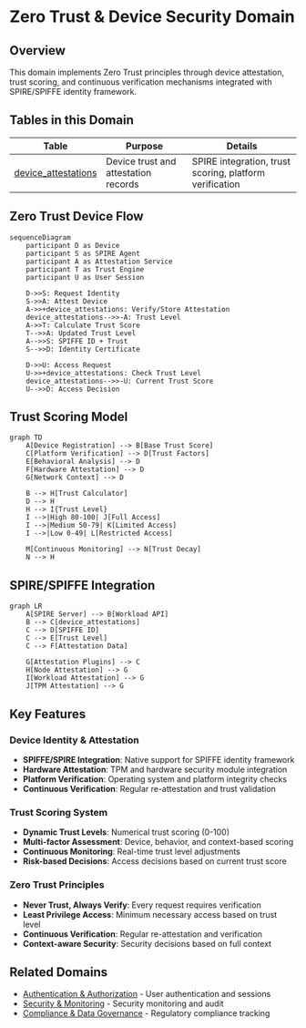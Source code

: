 # Zero Trust & Device Security Domain

## Overview
This domain implements Zero Trust principles through device attestation, trust scoring, and continuous verification mechanisms integrated with SPIRE/SPIFFE identity framework.

## Tables in this Domain

| Table | Purpose | Details |
|-------|---------|---------|
| [device_attestations](public.device_attestations.md) | Device trust and attestation records | SPIRE integration, trust scoring, platform verification |

## Zero Trust Device Flow

```mermaid
sequenceDiagram
    participant D as Device
    participant S as SPIRE Agent
    participant A as Attestation Service
    participant T as Trust Engine
    participant U as User Session
    
    D->>S: Request Identity
    S->>A: Attest Device
    A->>+device_attestations: Verify/Store Attestation
    device_attestations-->>-A: Trust Level
    A->>T: Calculate Trust Score
    T-->>A: Updated Trust Level
    A-->>S: SPIFFE ID + Trust
    S-->>D: Identity Certificate
    
    D->>U: Access Request
    U->>+device_attestations: Check Trust Level
    device_attestations-->>-U: Current Trust Score
    U-->>D: Access Decision
```

## Trust Scoring Model

```mermaid
graph TD
    A[Device Registration] --> B[Base Trust Score]
    C[Platform Verification] --> D[Trust Factors]
    E[Behavioral Analysis] --> D
    F[Hardware Attestation] --> D
    G[Network Context] --> D
    
    B --> H[Trust Calculator]
    D --> H
    H --> I{Trust Level}
    I -->|High 80-100| J[Full Access]
    I -->|Medium 50-79| K[Limited Access]
    I -->|Low 0-49| L[Restricted Access]
    
    M[Continuous Monitoring] --> N[Trust Decay]
    N --> H
```

## SPIRE/SPIFFE Integration

```mermaid
graph LR
    A[SPIRE Server] --> B[Workload API]
    B --> C[device_attestations]
    C --> D[SPIFFE ID]
    C --> E[Trust Level]
    C --> F[Attestation Data]
    
    G[Attestation Plugins] --> C
    H[Node Attestation] --> G
    I[Workload Attestation] --> G
    J[TPM Attestation] --> G
```

## Key Features

### Device Identity & Attestation
- **SPIFFE/SPIRE Integration**: Native support for SPIFFE identity framework
- **Hardware Attestation**: TPM and hardware security module integration
- **Platform Verification**: Operating system and platform integrity checks
- **Continuous Verification**: Regular re-attestation and trust validation

### Trust Scoring System
- **Dynamic Trust Levels**: Numerical trust scoring (0-100)
- **Multi-factor Assessment**: Device, behavior, and context-based scoring
- **Continuous Monitoring**: Real-time trust level adjustments
- **Risk-based Decisions**: Access decisions based on current trust score

### Zero Trust Principles
- **Never Trust, Always Verify**: Every request requires verification
- **Least Privilege Access**: Minimum necessary access based on trust level
- **Continuous Verification**: Regular re-attestation and verification
- **Context-aware Security**: Security decisions based on full context

## Related Domains
- [Authentication & Authorization](auth-domain.md) - User authentication and sessions
- [Security & Monitoring](security-domain.md) - Security monitoring and audit
- [Compliance & Data Governance](compliance-domain.md) - Regulatory compliance tracking